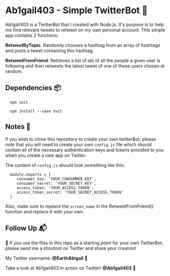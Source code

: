 # Ab1gail403 - Simple TwitterBot :eyes:

Ab1gail403 is a TwitterBot that I created with Node.js. It's purpose is to help me find relevant tweets to retweet on my own personal account. This simple app contains 2 functions:

  **RetweetByTopic**: Randomly chooses a hashtag from an array of hashtags and posts a tweet containing  this hashtag.

  **RetweetFromFriend**: Retrieves a list of ids of all the people a given user is following and then retweets the latest tweet of one of these users chosen at random.

## Dependencies :package:


      npm init

      npm install --save twit


## Notes :closed_book:

If you wish to clone this repository to create your own twitterBot, please note that you will need to create your own `config.js` file which should contain all of the necessary authentication keys and tokens provided to you when you create a new app on Twitter.

The content of `config.js` should look something like this:


      module.exports = {
         consumer_key: 'YOUR_CONSUMMER_KEY',
         consumer_secret: 'YOUR_SECRET_KEY',
         access_token: 'YOUR_ACCESS_TOKEN',
         access_token_secret: 'YOUR_SECRET_ACCESS_TOKEN'
      }


Also, make sure to replace the `screen_name` in the RetweetFromFriend() function and replace it with your own.

## Follow Up :mailbox_with_mail:

:loudspeaker: If you use the files in this repo as a starting point for your own TwitterBot, please send me a shoutout  on Twitter and share your creation!

My Twitter username: **@EarthAbigail** :raising_hand:

Take a look at Ab1gail403 in action on Twitter! **@Ab1gail403** :space_invader:
